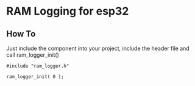 RAM Logging for esp32
=====================

How To
------

Just include the component into your project, include the header file and call ram_logger_init()

    #include "ram_logger.h"
    
    ram_logger_init( 0 );

